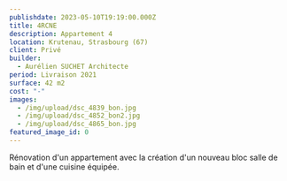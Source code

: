 ```yaml
---
publishdate: 2023-05-10T19:19:00.000Z
title: 4RCNE
description: Appartement 4
location: Krutenau, Strasbourg (67)
client: Privé
builder:
  - Aurélien SUCHET Architecte
period: Livraison 2021
surface: 42 m2
cost: "-"
images:
  - /img/upload/dsc_4839_bon.jpg
  - /img/upload/dsc_4852_bon2.jpg
  - /img/upload/dsc_4865_bon.jpg
featured_image_id: 0
---
```

Rénovation d'un appartement avec la création d'un nouveau bloc salle de bain et d'une cuisine équipée.